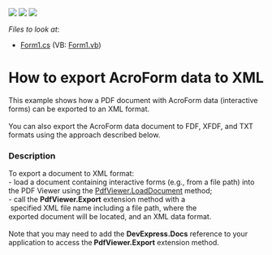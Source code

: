 <!-- default badges list -->
![](https://img.shields.io/endpoint?url=https://codecentral.devexpress.com/api/v1/VersionRange/128595780/15.1.5%2B)
[![](https://img.shields.io/badge/Open_in_DevExpress_Support_Center-FF7200?style=flat-square&logo=DevExpress&logoColor=white)](https://supportcenter.devexpress.com/ticket/details/T273545)
[![](https://img.shields.io/badge/📖_How_to_use_DevExpress_Examples-e9f6fc?style=flat-square)](https://docs.devexpress.com/GeneralInformation/403183)
<!-- default badges end -->
<!-- default file list -->
*Files to look at*:

* [Form1.cs](./CS/ExportAcroFormDocument/Form1.cs) (VB: [Form1.vb](./VB/ExportAcroFormDocument/Form1.vb))
<!-- default file list end -->
# How to export AcroForm data to XML


This example shows how a PDF document with AcroForm data (interactive forms) can be exported to an XML format.<br /><br />You can also export the AcroForm data document to FDF, XFDF, and TXT formats using the approach described below.


<h3>Description</h3>

To export&nbsp;a document to&nbsp;XML format: <br />- load a document containing interactive forms (e.g., from a file path)&nbsp;into the PDF Viewer using the <a href="https://documentation.devexpress.com/#WindowsForms/DevExpressXtraPdfViewerPdfViewer_LoadDocumenttopic">PdfViewer.LoadDocument</a> method;<br />- call the&nbsp;<strong>PdfViewer.Export</strong> extension method with a &nbsp;specified&nbsp;XML&nbsp;file&nbsp;name&nbsp;including a file path,&nbsp;where the exported&nbsp;document will be located,&nbsp;and&nbsp;an XML data format.<br /><br />Note that&nbsp;you may need to add&nbsp;the <strong>DevExpress.Docs</strong> reference&nbsp;to your application to access the<strong> PdfViewer.Export</strong> extension&nbsp;method.

<br/>


